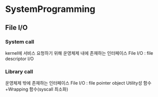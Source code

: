 # SystemProgramming

## File I/O
### System call
kernel에 서비스 요청하기 위해
운영체제 내에 존재하는 인터페이스
File I/O : file descriptor I/O

### Library call
운영체제 밖에 존재하는 인터페이스
File I/O : file pointer object
Utility성 함수+Wrapping 함수(syscall 최소화)
